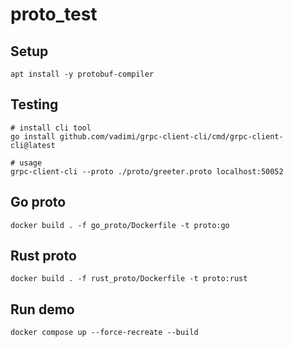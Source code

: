 # proto_test

## Setup

```shell
apt install -y protobuf-compiler
```

## Testing

```shell
# install cli tool
go install github.com/vadimi/grpc-client-cli/cmd/grpc-client-cli@latest

# usage
grpc-client-cli --proto ./proto/greeter.proto localhost:50052
```

## Go proto

```shell
docker build . -f go_proto/Dockerfile -t proto:go
```

## Rust proto

```shell
docker build . -f rust_proto/Dockerfile -t proto:rust
```

## Run demo

```shell
docker compose up --force-recreate --build
```
